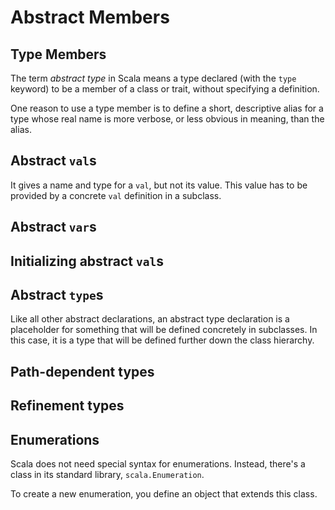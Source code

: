# Abstract Members

## Type Members

The term *abstract type* in Scala means a type declared (with the `type` keyword) to be a member of a class or trait, without specifying a definition.

One reason to use a type member is to define a short, descriptive alias for a type whose real name is more verbose, or less obvious in meaning, than the alias.

## Abstract `val`s

It gives a name and type for a `val`, but not its value.
This value has to be provided by a concrete `val` definition in a subclass.

## Abstract `var`s

## Initializing abstract `val`s

## Abstract `type`s

Like all other abstract declarations, an abstract type declaration is a placeholder for something that will be defined concretely in subclasses.
In this case, it is a type that will be defined further down the class hierarchy.

## Path-dependent types

## Refinement types

## Enumerations

Scala does not need special syntax for enumerations.
Instead, there's a class in its standard library, `scala.Enumeration`.

To create a new enumeration, you define an object that extends this class.
